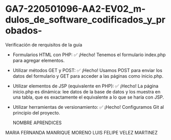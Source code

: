 ﻿# GA7-220501096-AA2-EV02_m-dulos_de_software_codificados_y_probados-

Verificación de rerquisitos de la guía 

- Formularios HTML con PHP: ✅ ¡Hecho! Tenemos el formulario index.php para agregar elementos.

- Utilizar métodos GET y POST: ✅ ¡Hecho! Usamos POST para enviar los datos del formulario y GET para acceder a las páginas como inicio.php.

- Utilizar elementos de JSP (equivalente en PHP): ✅ ¡Hecho! La página inicio.php es dinámica: lee datos de la base de datos y los muestra en una   tabla, que es exactamente el equivalente a lo que se haría con JSP.

- Utilizar herramientas de versionamiento: ✅ ¡Hecho! Configuramos Git al principio del proyecto.


    NOMBRE APRENDICES
  
MARIA FERNANDA MANRIQUE MORENO
LUIS FELIPE VELEZ MARTINEZ
